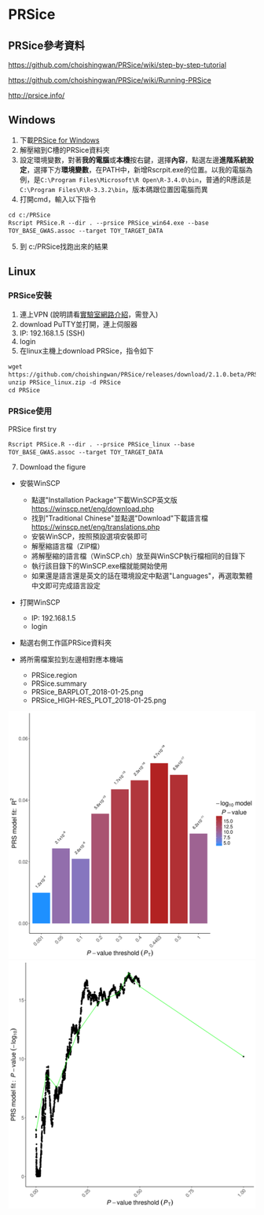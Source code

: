 # PRSice

## PRSice參考資料
https://github.com/choishingwan/PRSice/wiki/step-by-step-tutorial

https://github.com/choishingwan/PRSice/wiki/Running-PRSice

http://prsice.info/

## Windows

1. 下載[PRSice for Windows](https://github.com/choishingwan/PRSice/releases/download/2.1.0.beta/PRSice_win64.zip)
2. 解壓縮到C槽的PRSice資料夾
3. 設定環境變數，對著**我的電腦**或**本機**按右鍵，選擇**內容**，點選左邊**進階系統設定**，選擇下方**環境變數**，在PATH中，新增Rscrpit.exe的位置。以我的電腦為例，是`C:\Program Files\Microsoft\R Open\R-3.4.0\bin`，普通的R應該是`C:\Program Files\R\R-3.3.2\bin`，版本碼跟位置因電腦而異
4. 打開cmd，輸入以下指令
```
cd c:/PRSice
Rscript PRSice.R --dir . --prsice PRSice_win64.exe --base TOY_BASE_GWAS.assoc --target TOY_TARGET_DATA
```
5. 到 c:/PRSice找跑出來的結果

## Linux

### PRSice安裝
1. 連上VPN (說明請看[實驗室網路介紹](https://github.com/DHLab-CGU/Resources-Private/blob/master/Network.md)，需登入)
2. download PuTTY並打開，連上伺服器
3. IP: 192.168.1.5 (SSH)
4. login
5. 在linux主機上download PRSice，指令如下

```
wget https://github.com/choishingwan/PRSice/releases/download/2.1.0.beta/PRSice_linux.zip
unzip PRSice_linux.zip -d PRSice
cd PRSice
```
### PRSice使用
PRSice first try

```
Rscript PRSice.R --dir . --prsice PRSice_linux --base TOY_BASE_GWAS.assoc --target TOY_TARGET_DATA
```

7. Download the figure

- 安裝WinSCP
  - 點選"Installation Package"下載WinSCP英文版 https://winscp.net/eng/download.php
  - 找到"Traditional Chinese"並點選"Download"下載語言檔 https://winscp.net/eng/translations.php
  - 安裝WinSCP，按照預設選項安裝即可
  - 解壓縮語言檔（ZIP檔）
  - 將解壓縮的語言檔（WinSCP.ch）放至與WinSCP執行檔相同的目錄下
  - 執行該目錄下的WinSCP.exe檔就能開始使用
  - 如果還是語言還是英文的話在環境設定中點選"Languages"，再選取繁體中文即可完成語言設定

- 打開WinSCP
  - IP: 192.168.1.5
  - login
  
- 點選右側工作區PRSice資料夾
- 將所需檔案拉到左邊相對應本機端
  - PRSice.region
  - PRSice.summary
  - PRSice_BARPLOT_2018-01-25.png
  - PRSice_HIGH-RES_PLOT_2018-01-25.png

![](PRSice_BARPLOT_2018-01-25.png)
![](PRSice_HIGH-RES_PLOT_2018-01-25.png)
